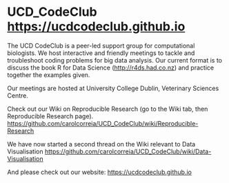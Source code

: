 # UCD_CodeClub https://ucdcodeclub.github.io
The UCD CodeClub is a peer-led support group for computational biologists. We host interactive and friendly meetings to tackle and troubleshoot coding problems for big data analysis. Our current format is to discuss the book R for Data Science (http://r4ds.had.co.nz) and practice together the examples given.

Our meetings are hosted at University College Dublin, Veterinary Sciences Centre.

Check out our Wiki on Reproducible Research (go to the Wiki tab, then Reproducible Research page).
https://github.com/carolcorreia/UCD_CodeClub/wiki/Reproducible-Research

We have now started a second thread on the Wiki relevant to Data Visualisation 
https://github.com/carolcorreia/UCD_CodeClub/wiki/Data-Visualisation

And please check out our website: https://ucdcodeclub.github.io


